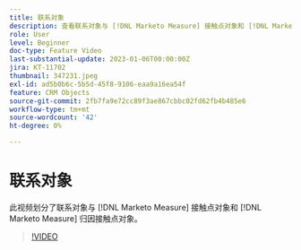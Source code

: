 ```yaml
---
title: 联系对象
description: 查看联系对象与 [!DNL Marketo Measure] 接触点对象和 [!DNL Marketo Measure] 归因接触点对象。
role: User
level: Beginner
doc-type: Feature Video
last-substantial-update: 2023-01-06T00:00:00Z
jira: KT-11702
thumbnail: 347231.jpeg
exl-id: ad5b0b6c-5b5d-45f8-9106-eaa9a16ea54f
feature: CRM Objects
source-git-commit: 2fb7fa9e72cc89f3ae867cbbc02fd62fb4b485e6
workflow-type: tm+mt
source-wordcount: '42'
ht-degree: 0%

---
```


# 联系对象

此视频划分了联系对象与 [!DNL Marketo Measure] 接触点对象和 [!DNL Marketo Measure] 归因接触点对象。

>[!VIDEO](https://video.tv.adobe.com/v/347231/?quality=12&learn=on)
